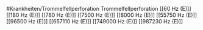 #Krankheiten/Trommelfellperforation
Trommelfellperforation
[[60 Hz (E)]]
[[180 Hz (E)]]
[[780 Hz (E)]]
[[7500 Hz (E)]]
[[8000 Hz (E)]]
[[55750 Hz (E)]]
[[96500 Hz (E)]]
[[657110 Hz (E)]]
[[749000 Hz (E)]]
[[987230 Hz (E)]]